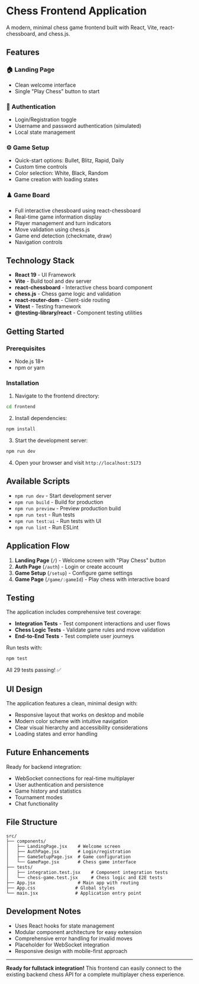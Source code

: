 # Chess Frontend Application

A modern, minimal chess game frontend built with React, Vite, react-chessboard, and chess.js.

## Features

### 🏠 Landing Page
- Clean welcome interface
- Single "Play Chess" button to start

### 🔐 Authentication
- Login/Registration toggle
- Username and password authentication (simulated)
- Local state management

### ⚙️ Game Setup
- Quick-start options: Bullet, Blitz, Rapid, Daily
- Custom time controls
- Color selection: White, Black, Random
- Game creation with loading states

### ♟️ Game Board
- Full interactive chessboard using react-chessboard
- Real-time game information display
- Player management and turn indicators
- Move validation using chess.js
- Game end detection (checkmate, draw)
- Navigation controls

## Technology Stack

- **React 19** - UI Framework
- **Vite** - Build tool and dev server  
- **react-chessboard** - Interactive chess board component
- **chess.js** - Chess game logic and validation
- **react-router-dom** - Client-side routing
- **Vitest** - Testing framework
- **@testing-library/react** - Component testing utilities

## Getting Started

### Prerequisites
- Node.js 18+ 
- npm or yarn

### Installation

1. Navigate to the frontend directory:
```bash
cd frontend
```

2. Install dependencies:
```bash
npm install
```

3. Start the development server:
```bash
npm run dev
```

4. Open your browser and visit `http://localhost:5173`

## Available Scripts

- `npm run dev` - Start development server
- `npm run build` - Build for production
- `npm run preview` - Preview production build
- `npm run test` - Run tests
- `npm run test:ui` - Run tests with UI
- `npm run lint` - Run ESLint

## Application Flow

1. **Landing Page** (`/`) - Welcome screen with "Play Chess" button
2. **Auth Page** (`/auth`) - Login or create account
3. **Game Setup** (`/setup`) - Configure game settings
4. **Game Page** (`/game/:gameId`) - Play chess with interactive board

## Testing

The application includes comprehensive test coverage:

- **Integration Tests** - Test component interactions and user flows
- **Chess Logic Tests** - Validate game rules and move validation
- **End-to-End Tests** - Test complete user journeys

Run tests with:
```bash
npm test
```

All 29 tests passing! ✅

## UI Design

The application features a clean, minimal design with:
- Responsive layout that works on desktop and mobile
- Modern color scheme with intuitive navigation
- Clear visual hierarchy and accessibility considerations
- Loading states and error handling

## Future Enhancements

Ready for backend integration:
- WebSocket connections for real-time multiplayer
- User authentication and persistence
- Game history and statistics
- Tournament modes
- Chat functionality

## File Structure

```
src/
├── components/
│   ├── LandingPage.jsx    # Welcome screen
│   ├── AuthPage.jsx       # Login/registration
│   ├── GameSetupPage.jsx  # Game configuration
│   └── GamePage.jsx       # Chess game interface
├── tests/
│   ├── integration.test.jsx    # Component integration tests
│   └── chess-game.test.jsx     # Chess logic and E2E tests
├── App.jsx                # Main app with routing
├── App.css               # Global styles
└── main.jsx              # Application entry point
```

## Development Notes

- Uses React hooks for state management
- Modular component architecture for easy extension
- Comprehensive error handling for invalid moves
- Placeholder for WebSocket integration
- Responsive design with mobile-first approach

---

**Ready for fullstack integration!** This frontend can easily connect to the existing backend chess API for a complete multiplayer chess experience.

